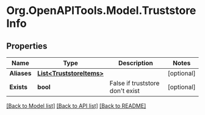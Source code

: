 
# Org.OpenAPITools.Model.TruststoreInfo

## Properties

Name | Type | Description | Notes
------------ | ------------- | ------------- | -------------
**Aliases** | [**List&lt;TruststoreItems&gt;**](TruststoreItems.md) |  | [optional] 
**Exists** | **bool** | False if truststore don&#39;t exist | [optional] 

[[Back to Model list]](../README.md#documentation-for-models)
[[Back to API list]](../README.md#documentation-for-api-endpoints)
[[Back to README]](../README.md)

